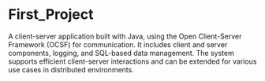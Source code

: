 # First_Project
A client-server application built with Java, using the Open Client-Server Framework (OCSF) for communication. It includes client and server components, logging, and SQL-based data management. The system supports efficient client-server interactions and can be extended for various use cases in distributed environments.

